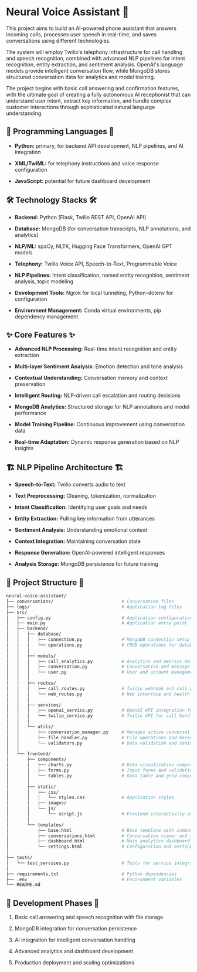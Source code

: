 # **Neural Voice Assistant 🤖**

This project aims to build an AI-powered phone assistant that answers incoming calls, processes user speech in real-time, and saves conversations using different technologies.

The system will employ Twilio's telephony infrastructure for call handling and speech recognition, combined with advanced NLP pipelines for intent recognition, entity extraction, and sentiment analysis. OpenAI's language models provide intelligent conversation flow, while MongoDB stores structured conversation data for analytics and model training.

The project begins with basic call answering and confirmation features, with the ultimate goal of creating a fully autonomous AI receptionist that can understand user intent, extract key information, and handle complex customer interactions through sophisticated natural language understanding.

## **🐍 Programming Languages 🐍**

- **Python:** primary, for backend API development, NLP pipelines, and AI integration

- **XML/TwiML:** for telephony instructions and voice response configuration

- **JavaScript:** potential for future dashboard development

## **🛠️ Technology Stacks 🛠️**

- **Backend:** Python (Flask, Twilio REST API, OpenAI API)

- **Database:** MongoDB (for conversation transcripts, NLP annotations, and analytics)

- **NLP/ML:** spaCy, NLTK, Hugging Face Transformers, OpenAI GPT models

- **Telephony:** Twilio Voice API, Speech-to-Text, Programmable Voice

- **NLP Pipelines:** Intent classification, named entity recognition, sentiment analysis, topic modeling

- **Development Tools:** Ngrok for local tunneling, Python-dotenv for configuration

- **Environment Management:** Conda virtual environments, pip dependency management

## **✨ Core Features ✨**

- **Advanced NLP Processing:** Real-time intent recognition and entity extraction

- **Multi-layer Sentiment Analysis:** Emotion detection and tone analysis

- **Contextual Understanding:** Conversation memory and context preservation

- **Intelligent Routing:** NLP-driven call escalation and routing decisions

- **MongoDB Analytics:** Structured storage for NLP annotations and model performance

- **Model Training Pipeline:** Continuous improvement using conversation data

- **Real-time Adaptation:** Dynamic response generation based on NLP insights

## **🏗️ NLP Pipeline Architecture 🏗️**

- **Speech-to-Text:** Twilio converts audio to text

- **Text Preprocessing:** Cleaning, tokenization, normalization

- **Intent Classification:** Identifying user goals and needs

- **Entity Extraction:** Pulling key information from utterances

- **Sentiment Analysis:** Understanding emotional context

- **Context Integration:** Maintaining conversation state

- **Response Generation:** OpenAI-powered intelligent responses

- **Analysis Storage:** MongoDB persistence for future training

## **📁 Project Structure 📁**

```bash
neural-voice-assistant/
├── conversations/                          # Conversation files
├── logs/                                   # Application log files
├── src/
│   ├── config.py                           # Application configuration
│   ├── main.py                             # Application entry point
│   ├── backend/
│   │   ├── database/
│   │   │   ├── connection.py               # MongoDB connection setup and management
│   │   │   └── operations.py               # CRUD operations for database interactions
│   │   │
│   │   ├── models/
│   │   │   ├── call_analytics.py           # Analytics and metrics data models
│   │   │   ├── conversation.py             # Conversation and message data models
│   │   │   └── user.py                     # User and account management models
│   │   │
│   │   ├── routes/
│   │   │   ├── call_routes.py              # Twilio webhook and call processing routes
│   │   │   └── web_routes.py               # Web interface and health check routes
│   │   │
│   │   ├── services/
│   │   │   ├── openai_service.py           # OpenAI API integration for AI responses
│   │   │   └── twilio_service.py           # Twilio API for call handling
│   │   │
│   │   └── utils/
│   │       ├── conversation_manager.py     # Manages active conversation states
│   │       ├── file_handler.py             # File operations and backup management
│   │       └── validators.py               # Data validation and sanitization utilities
│   │
│   └── frontend/
│       ├── components/
│       │   ├── charts.py                   # Data visualization components
│       │   ├── forms.py                    # Input forms and validation components
│       │   └── tables.py                   # Data table and grid components
│       │
│       ├── static/
│       │   ├── css/
│       │   │   └── styles.css              # Application styles
│       │   ├── images/
│       │   └── js/
│       │       └── script.js               # Frontend interactivity and API calls
│       │
│       └── templates/
│           ├── base.html                   # Base template with common layout
│           ├── conversations.html          # Conversation viewer and search interface
│           ├── dashboard.html              # Main analytics dashboard
│           └── settings.html               # Configuration and settings interface
│
├── tests/
│   └── test_services.py                    # Tests for service integrations
│
├── requirements.txt                        # Python dependencies
├── .env                                    # Environment variables
└── README.md
```

## **🚀 Development Phases 🚀**

1. Basic call answering and speech recognition with file storage

2. MongoDB integration for conversation persistence

3. AI integration for intelligent conversation handling

4. Advanced analytics and dashboard development

5. Production deployment and scaling optimizations